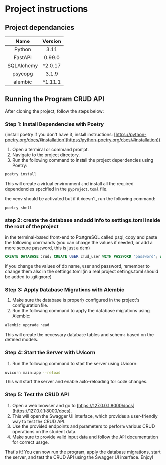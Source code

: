 # Project instructions

## Project dependancies

| Name           | Version  |
|:--------------:|:--------:|
| Python         | 3.11     |
| FastAPI        | 0.99.0   |
| SQLAlchemy     | ^2.0.17  |
| psycopg        | 3.1.9    |
| alembic        | ^1.11.1  |

## Running the Program CRUD API

After cloning the project, follow the steps below:

### Step 1: Install Dependencies with Poetry

(install poetry if you don't have it, install instructions: [https://python-poetry.org/docs/#installation](https://python-poetry.org/docs/#installation))

1. Open a terminal or command prompt.
2. Navigate to the project directory.
3. Run the following command to install the project dependencies using Poetry:

```bash
poetry install
```

This will create a virtual environment and install all the required dependencies specified in the `pyproject.toml` file.

the venv should be activated but if it doesn't, run the following command:

```bash
poetry shell
```

### step 2: create the database and add info to settings.toml inside the root of the project

in the terminal-based front-end to PostgreSQL called psql, copy and paste the following commands
(you can change the values if needed, or add a more secure password, this is just a dem)

```sql
CREATE DATABASE crud; CREATE USER crud_user WITH PASSWORD 'password'; ALTER ROLE crud_user SET client_encoding TO 'utf8'; ALTER ROLE crud_user SET default_transaction_isolation TO 'read committed'; ALTER ROLE crud_user SET timezone TO 'UTC'; ALTER USER crud_user CREATEDB; ALTER USER crud_user LOGIN; ALTER DATABASE crud OWNER TO crud_user; ALTER ROLE crud_user WITH CREATEDB; GRANT ALL PRIVILEGES ON DATABASE crud TO crud_user; grant usage on schema public to crud_user; grant create on schema public to crud_user;
```

if you change the values of db name, user and password, remember to change them also in the settings.toml
(in a real project settings.toml should be added to .gitignore)

### Step 3: Apply Database Migrations with Alembic

1. Make sure the database is properly configured in the project's configuration file.
2. Run the following command to apply the database migrations using Alembic:

```bash
alembic upgrade head
```

This will create the necessary database tables and schema based on the defined models.

### Step 4: Start the Server with Uvicorn

1. Run the following command to start the server using Uvicorn:

```bash
uvicorn main:app --reload
```

This will start the server and enable auto-reloading for code changes.

### Step 5: Test the CRUD API

1. Open a web browser and go to [https://127.0.0.1:8000/docs](https://127.0.0.1:8000/docs).
2. This will open the Swagger UI interface, which provides a user-friendly way to test the CRUD API.
3. Use the provided endpoints and parameters to perform various CRUD operations on the student data.
4. Make sure to provide valid input data and follow the API documentation for correct usage.

That's it! You can now run the program, apply the database migrations, start the server, and test the CRUD API using the Swagger UI interface. Enjoy!
